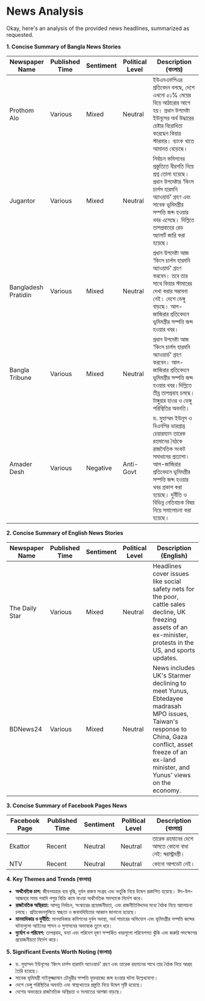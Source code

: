 # News Analysis

Okay, here's an analysis of the provided news headlines, summarized as requested.

**1. Concise Summary of Bangla News Stories**

| Newspaper Name     | Published Time | Sentiment  | Political Level | Description (বাংলায়)                                                                                                                                                                                                    |
|--------------------|----------------|------------|----------------|-----------------------------------------------------------------------------------------------------------------------------------------------------------------------------------------------------------------------------------|
| Prothom Alo        | Various        | Mixed      | Neutral        | ইউএনএফপিএর প্রতিবেদন বলছে, দেশে এখনো ৫১% মেয়ের বিয়ে আঠারোর আগে হয়। প্রধান উপদেষ্টা ইউনূসের অর্থ উদ্ধারের চেষ্টার বিরোধিতা করেছেন কিয়ার স্টারমার। ব্যাংক খাতে আমানত বেড়েছে।                                                              |
| Jugantor           | Various        | Mixed      | Neutral        | নির্বাচন কমিশনের প্রস্তুতিতে ধীরগতি নিয়ে প্রশ্ন তোলা হয়েছে। প্রধান উপদেষ্টার ‘কিংস চার্লস হারমনি অ্যাওয়ার্ড’ গ্রহণ এবং সাবেক ভূমিমন্ত্রীর সম্পত্তি জব্দ হওয়ার খবর এসেছে। দিল্লিতে তাপপ্রবাহের রেড অ্যালার্ট জারি করা হয়েছে।     |
| Bangladesh Pratidin | Various        | Mixed      | Neutral        | প্রধান উপদেষ্টা আজ ‘কিংস চার্লস হারমনি অ্যাওয়ার্ড’ গ্রহণ করবেন। তবে তার সাথে কিয়ার স্টামারের দেখা করার সম্ভাবনা নেই। দেশে ডেঙ্গু বাড়ছে। আল-জাজিরার প্রতিবেদনে ভূমিমন্ত্রীর সম্পত্তি জব্দ হওয়ার খবর।          |
| Bangla Tribune      | Various        | Mixed      | Neutral        | প্রধান উপদেষ্টা আজ ‘কিংস চার্লস হারমনি অ্যাওয়ার্ড’ গ্রহণ করবেন। আল-জাজিরার প্রতিবেদনে ভূমিমন্ত্রীর সম্পত্তি জব্দ হওয়ার খবর।দিল্লিতে তীব্র তাপপ্রবাহ চলছে। টাঙ্গুয়ার হাওর ও ডেঙ্গু পরিস্থিতির অবনতি।                 |
| Amader Desh        | Various        | Negative | Anti-Govt        |  ড. মুহাম্মদ ইউনূস ও বিএনপির ভারপ্রাপ্ত চেয়ারম্যান তারেক রহমানের বৈঠকে রাজনৈতিক সংকট সমাধানের প্রত্যাশা। আল-জাজিরার প্রতিবেদনে ভূমিমন্ত্রীর সম্পত্তি জব্দ হওয়ার খবর প্রকাশ করা হয়েছে। দুর্নীতি ও বিভিন্ন নেতিবাচক বিষয় নিয়ে সমালোচনা করা হয়েছে।                                          |

**2. Concise Summary of English News Stories**

| Newspaper Name | Published Time | Sentiment | Political Level | Description (English)                                                                                                                                                  |
|----------------|----------------|-----------|----------------|--------------------------------------------------------------------------------------------------------------------------------------------------------------------------|
| The Daily Star | Various        | Mixed     | Neutral        | Headlines cover issues like social safety nets for the poor, cattle sales decline, UK freezing assets of an ex-minister, protests in the US, and sports updates.       |
| BDNews24       | Various        | Mixed     | Neutral        |  News includes UK's Starmer declining to meet Yunus, Ebtedayee madrasah MPO issues, Taiwan's response to China, Gaza conflict, asset freeze of an ex-land minister,  and Yunus' views on the economy. |

**3. Concise Summary of Facebook Pages News**

| Facebook Page | Published Time | Sentiment | Political Level | Description (বাংলায়)                                                                                                                        |
|---------------|----------------|-----------|----------------|--------------------------------------------------------------------------------------------------------------------------------------------------|
| Ekattor        | Recent         | Neutral       | Neutral        | তারেক রহমানের দেশে আসতে কোনো বাধা নেই: স্বরাস্ট্রমন্ত্রী।                                                                                                        |
| NTV           | Recent         | Neutral       | Neutral        | কোনো আপডেট নেই।                                                                                                                                      |

**4. Key Themes and Trends (বাংলায়)**

*   **অর্থনৈতিক চাপ:** জীবনযাত্রার ব্যয় বৃদ্ধি, দুর্বল রাজস্ব সংগ্রহ এবং ভর্তুকি নিয়ে উদ্বেগ প্রকাশিত হয়েছে। ঈদ-উল-আজহার সময় গবাদি পশুর বিক্রি কমে যাওয়া অর্থনৈতিক সমস্যাকে নির্দেশ করে।
*   **রাজনৈতিক অস্থিরতা:** আসন্ন নির্বাচন, সংস্কারের প্রয়োজনীয়তা, এবং রাজনীতিবিদদের মধ্যে বৈঠক নিয়ে আলোচনা চলছে। প্রতিবেদনগুলিতে স্বচ্ছতা ও জবাবদিহিতার আহ্বান জানানো হয়েছে।
*   **মানবাধিকার ও দুর্নীতি:** মানবাধিকার কমিশনের দুর্বল অবস্থা, অর্থ পাচারের অভিযোগ এবং ভূমিমন্ত্রীর সম্পত্তি জব্দের ঘটনাগুলো আইনের শাসন ও সুশাসনের অভাবকে তুলে ধরে।
*   **দুর্যোগ ও পরিবেশ:** তাপপ্রবাহ, বন্যা এবং পরিবেশ দূষণ সম্পর্কিত খবরগুলো পরিবেশগত ঝুঁকি এবং জরুরি পদক্ষেপের প্রয়োজনীয়তা নির্দেশ করে।

**5. Significant Events Worth Noting (বাংলায়)**

*   ড. মুহাম্মদ ইউনূসের ‘কিংস চার্লস হারমনি অ্যাওয়ার্ড’ গ্রহণ এবং তারেক রহমানের সাথে তার বৈঠক নিয়ে আগ্রহ তৈরি হয়েছে।
*   সাবেক ভূমিমন্ত্রী সাইফুজ্জামান চৌধুরীর সম্পত্তি যুক্তরাজ্যে জব্দ হওয়ার ঘটনা উল্লেখযোগ্য।
*   দেশে ডেঙ্গু পরিস্থিতির অবনতি এবং স্বাস্থ্যখাতের প্রস্তুতি নিয়ে উদ্বেগ সৃষ্টি হয়েছে।
*   দেশের অভ্যন্তরে রাজনৈতিক অস্থিরতা ও সংঘাতের আশঙ্কা বাড়ছে।
